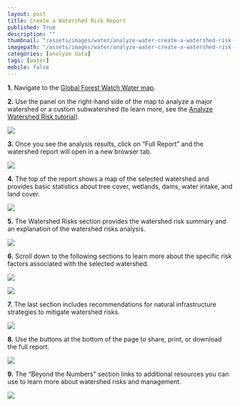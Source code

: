 ```yaml
---
layout: post
title: Create a Watershed Risk Report
published: True
description: ""
thumbnail: "/assets/images/water/analyze-water-create-a-watershed-risk-report/thumbnail.png"
imagepath: "/assets/images/water/analyze-water-create-a-watershed-risk-report"
categories: [analyze data]
tags: [water]
mobile: false
---
```



<div id="desktopContent" class="content">
  <p><strong>1.</strong> Navigate to the <a href="http://water.globalforestwatch.org/map/" target="_blank">Global Forest Watch Water map</a>.</p>
  <p><strong>2.</strong> Use the panel on the right-hand side of the map to analyze a major watershed or a custom subwatershed (to learn more, see the <a href='http://www.globalforestwatch.org/howto/analyze-data/analyze-water-watershed-risk.html' target=' blank'>Analyze Watershed Risk tutorial</a>).</p>
  <p><img src="{{site.baseurl}}{{page.imagepath}}/desktop/Image-M.jpg"/></p>
  <p><strong>3.</strong> Once you see the analysis results, click on “Full Report” and the watershed report will open in a new browser tab.</p>
  <p><img src="{{site.baseurl}}{{page.imagepath}}/desktop/Image-M-Report.jpg"/></p>
  <p><strong>4.</strong> The top of the report shows a map of the selected watershed and provides basic statistics about tree cover, wetlands, dams, water intake, and land cover.</p>
  <p><img src="{{site.baseurl}}{{page.imagepath}}/desktop/Image-N.jpg"/></p>
  <p><strong>5.</strong> The Watershed Risks section provides the watershed risk summary and an explanation of the watershed risks analysis.</p>
  <p><img src="{{site.baseurl}}{{page.imagepath}}/desktop/Image-O.jpg"/></p>
  <p><strong>6.</strong> Scroll down to the following sections to learn more about the specific risk factors associated with the selected watershed.</p>
  <p><img src="{{site.baseurl}}{{page.imagepath}}/desktop/Image-P.jpg"/></p>
  <p><img src="{{site.baseurl}}{{page.imagepath}}/desktop/Image-Q.jpg"/></p>
  <p><strong>7.</strong> The last section includes recommendations for natural infrastructure strategies to mitigate watershed risks.</p>
  <p><img src="{{site.baseurl}}{{page.imagepath}}/desktop/Image-R.jpg"/></p>
  <p><strong>8.</strong> Use the buttons at the bottom of the page to share, print, or download the full report.</p>
  <p><img src="{{site.baseurl}}{{page.imagepath}}/desktop/Image-S.jpg"/></p>
  <p><strong>9.</strong> The “Beyond the Numbers” section links to additional resources you can use to learn more about watershed risks and management.</p>
  <p><img src="{{site.baseurl}}{{page.imagepath}}/desktop/Image-T.jpg"/></p>
</div>



<div id="mobileContent" class="content">
</div>
